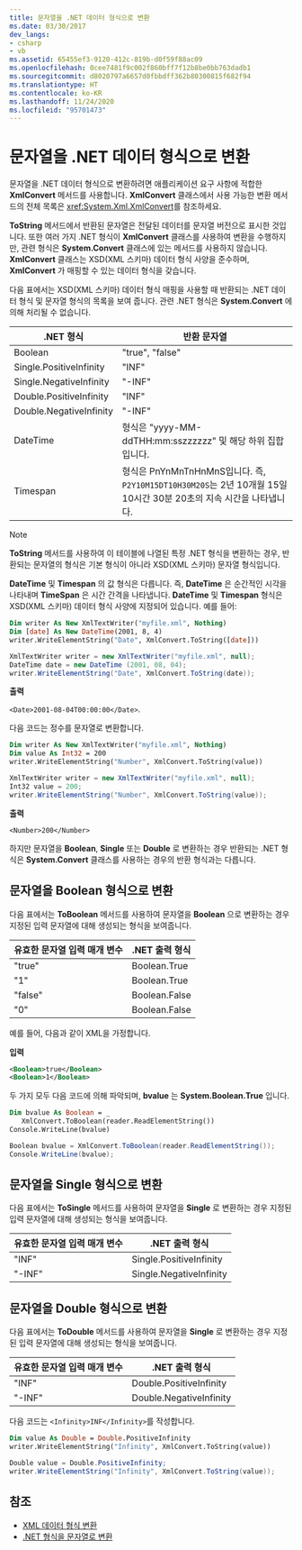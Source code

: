```yaml
---
title: 문자열을 .NET 데이터 형식으로 변환
ms.date: 03/30/2017
dev_langs:
- csharp
- vb
ms.assetid: 65455ef3-9120-412c-819b-d0f59f88ac09
ms.openlocfilehash: 0cee7481f9c002f860bff7f12b8be0bb763dadb1
ms.sourcegitcommit: d8020797a6657d0fbbdff362b80300815f682f94
ms.translationtype: HT
ms.contentlocale: ko-KR
ms.lasthandoff: 11/24/2020
ms.locfileid: "95701473"
---
```

# <a name="convert-strings-to-net-data-types"></a>문자열을 .NET 데이터 형식으로 변환

문자열을 .NET 데이터 형식으로 변환하려면 애플리케이션 요구 사항에 적합한 **XmlConvert** 메서드를 사용합니다. **XmlConvert** 클래스에서 사용 가능한 변환 메서드의 전체 목록은 <xref:System.Xml.XmlConvert>를 참조하세요.  
  
 **ToString** 메서드에서 반환된 문자열은 전달된 데이터를 문자열 버전으로 표시한 것입니다. 또한 여러 가지 .NET 형식이 **XmlConvert** 클래스를 사용하여 변환을 수행하지만, 관련 형식은 **System.Convert** 클래스에 있는 메서드를 사용하지 않습니다. **XmlConvert** 클래스는 XSD(XML 스키마) 데이터 형식 사양을 준수하며, **XmlConvert** 가 매핑할 수 있는 데이터 형식을 갖습니다.  
  
 다음 표에서는 XSD(XML 스키마) 데이터 형식 매핑을 사용할 때 반환되는 .NET 데이터 형식 및 문자열 형식의 목록을 보여 줍니다. 관련 .NET 형식은 **System.Convert** 에 의해 처리될 수 없습니다.  
  
|.NET 형식|반환 문자열|  
|-------------------------|---------------------|  
|Boolean|"true", "false"|  
|Single.PositiveInfinity|"INF"|  
|Single.NegativeInfinity|"-INF"|  
|Double.PositiveInfinity|"INF"|  
|Double.NegativeInfinity|"-INF"|  
|DateTime|형식은 "yyyy-MM-ddTHH:mm:sszzzzzz" 및 해당 하위 집합입니다.|  
|Timespan|형식은 PnYnMnTnHnMnS입니다. 즉, `P2Y10M15DT10H30M20S`는 2년 10개월 15일 10시간 30분 20초의 지속 시간을 나타냅니다.|  
  
> [!NOTE]
> **ToString** 메서드를 사용하여 이 테이블에 나열된 특정 .NET 형식을 변환하는 경우, 반환되는 문자열의 형식은 기본 형식이 아니라 XSD(XML 스키마) 문자열 형식입니다.  
  
 **DateTime** 및 **Timespan** 의 값 형식은 다릅니다. 즉, **DateTime** 은 순간적인 시각을 나타내며 **TimeSpan** 은 시간 간격을 나타냅니다. **DateTime** 및 **Timespan** 형식은 XSD(XML 스키마) 데이터 형식 사양에 지정되어 있습니다. 예를 들어:  
  
```vb  
Dim writer As New XmlTextWriter("myfile.xml", Nothing)  
Dim [date] As New DateTime(2001, 8, 4)  
writer.WriteElementString("Date", XmlConvert.ToString([date]))  
```  
  
```csharp  
XmlTextWriter writer = new XmlTextWriter("myfile.xml", null);  
DateTime date = new DateTime (2001, 08, 04);  
writer.WriteElementString("Date", XmlConvert.ToString(date));  
```  
  
 **출력**  
  
 `<Date>2001-08-04T00:00:00</Date>`.  
  
 다음 코드는 정수를 문자열로 변환합니다.  
  
```vb  
Dim writer As New XmlTextWriter("myfile.xml", Nothing)  
Dim value As Int32 = 200  
writer.WriteElementString("Number", XmlConvert.ToString(value))  
```  
  
```csharp  
XmlTextWriter writer = new XmlTextWriter("myfile.xml", null);  
Int32 value = 200;  
writer.WriteElementString("Number", XmlConvert.ToString(value));  
```  
  
 **출력**  
  
 `<Number>200</Number>`  
  
 하지만 문자열을 **Boolean**, **Single** 또는 **Double** 로 변환하는 경우 반환되는 .NET 형식은 **System.Convert** 클래스를 사용하는 경우의 반환 형식과는 다릅니다.  
  
## <a name="string-to-boolean"></a>문자열을 Boolean 형식으로 변환  

 다음 표에서는 **ToBoolean** 메서드를 사용하여 문자열을 **Boolean** 으로 변환하는 경우 지정된 입력 문자열에 대해 생성되는 형식을 보여줍니다.  
  
|유효한 문자열 입력 매개 변수|.NET 출력 형식|  
|----------------------------------|--------------------------------|  
|"true"|Boolean.True|  
|"1"|Boolean.True|  
|"false"|Boolean.False|  
|"0"|Boolean.False|  
  
 예를 들어, 다음과 같이 XML을 가정합니다.  
  
 **입력**  
  
```xml  
<Boolean>true</Boolean>  
<Boolean>1</Boolean>
```  
  
 두 가지 모두 다음 코드에 의해 파악되며, **bvalue** 는 **System.Boolean.True** 입니다.  
  
```vb  
Dim bvalue As Boolean = _  
   XmlConvert.ToBoolean(reader.ReadElementString())  
Console.WriteLine(bvalue)  
```  
  
```csharp  
Boolean bvalue = XmlConvert.ToBoolean(reader.ReadElementString());  
Console.WriteLine(bvalue);  
```  
  
## <a name="string-to-single"></a>문자열을 Single 형식으로 변환  

 다음 표에서는 **ToSingle** 메서드를 사용하여 문자열을 **Single** 로 변환하는 경우 지정된 입력 문자열에 대해 생성되는 형식을 보여줍니다.  
  
|유효한 문자열 입력 매개 변수|.NET 출력 형식|  
|----------------------------------|--------------------------------|  
|"INF"|Single.PositiveInfinity|  
|"-INF"|Single.NegativeInfinity|  
  
## <a name="string-to-double"></a>문자열을 Double 형식으로 변환  

 다음 표에서는 **ToDouble** 메서드를 사용하여 문자열을 **Single** 로 변환하는 경우 지정된 입력 문자열에 대해 생성되는 형식을 보여줍니다.  
  
|유효한 문자열 입력 매개 변수|.NET 출력 형식|  
|----------------------------------|--------------------------------|  
|"INF"|Double.PositiveInfinity|  
|"-INF"|Double.NegativeInfinity|  
  
 다음 코드는 `<Infinity>INF</Infinity>`를 작성합니다.  
  
```vb  
Dim value As Double = Double.PositiveInfinity  
writer.WriteElementString("Infinity", XmlConvert.ToString(value))  
```  
  
```csharp  
Double value = Double.PositiveInfinity;  
writer.WriteElementString("Infinity", XmlConvert.ToString(value));  
```  
  
## <a name="see-also"></a>참조

- [XML 데이터 형식 변환](conversion-of-xml-data-types.md)
- [.NET 형식을 문자열로 변환](converting-dotnet-types-to-strings.md)
